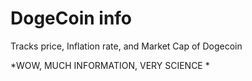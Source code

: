 # DogeCoin info

Tracks price, Inflation rate, and Market Cap of Dogecoin

*WOW, MUCH INFORMATION, VERY SCIENCE *
